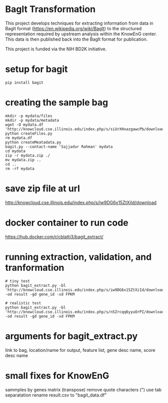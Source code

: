 # BagIt Transformation

This project develops techniques for extracting information from data in BagIt format (https://en.wikipedia.org/wiki/BagIt) to the structured representation required by upstream analysis within the KnowEnG center. This data is then published back into the BagIt format for publication.

This project is funded via the NIH BD2K initiative.

# setup for bagit
```
pip install bagit
```

# creating the sample bag
```
mkdir -p mydata/files
mkdir -p mydata/metadata
wget -O mydata.df 'http://knowcloud.cse.illinois.edu/index.php/s/siUrXHxazgawcPb/download'
python createFiles.py
rm mydata.df
python createMeatadata.py
bagit.py --contact-name 'Sajjadur Rahman' mydata
cd mydata
zip -r mydata.zip ./
mv mydata.zip ..
cd ..
rm -rf mydata
```

# save zip file at url
http://knowcloud.cse.illinois.edu/index.php/s/iw9DG6x15ZtXiId/download

# docker container to run code
https://hub.docker.com/r/cblatti3/bagit_extract/

# running extraction, validation, and tranformation
```
# tiny test
python bagit_extract.py -bl 'http://knowcloud.cse.illinois.edu/index.php/s/iw9DG6x15ZtXiId/download' -od result -gd gene_id -sd FPKM

# realistic test
python bagit_extract.py -bl 'http://knowcloud.cse.illinois.edu/index.php/s/n5Zrcqq6yyuOrPI/download' -od result -gd gene_id -sd FPKM
```



# arguments for bagit_extract.py
link to bag,
location/name for output,
feature list,
gene desc name,
score desc name

# small fixes for KnowEnG
sammples by genes matrix (transpose)
remove quote characters (")
use tab separatation
rename result.csv to "bagit_data.df"
